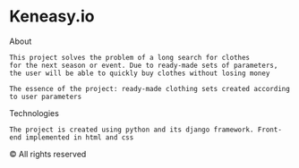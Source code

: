 # Keneasy.io 

About
```
This project solves the problem of a long search for clothes
for the next season or event. Due to ready-made sets of parameters,
the user will be able to quickly buy clothes without losing money

The essence of the project: ready-made clothing sets created according to user parameters
```
Technologies
```
The project is created using python and its django framework. Front-end implemented in html and css
```

© All rights reserved

